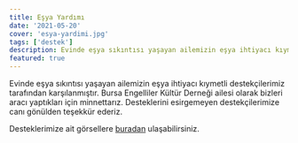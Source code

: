 ```yaml
---
title: Eşya Yardımı
date: '2021-05-20'
cover: 'esya-yardimi.jpg'
tags: ['destek']
description: Evinde eşya sıkıntısı yaşayan ailemizin eşya ihtiyacı kıymetli destekçilerimiz tarafından karşılanmıştır.
featured: true
---
```


Evinde eşya sıkıntısı yaşayan ailemizin eşya ihtiyacı kıymetli destekçilerimiz tarafından karşılanmıştır. Bursa Engelliler Kültür Derneği ailesi olarak bizleri aracı yaptıkları için minnettarız. Desteklerini esirgemeyen destekçilerimize canı gönülden teşekkür ederiz.

Desteklerimize ait görsellere [buradan](https://photos.app.goo.gl/TzLKzK24gqQfnTdAA) ulaşabilirsiniz.
